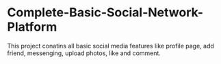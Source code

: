 # Complete-Basic-Social-Network-Platform
This project conatins all basic social media features like profile page, add friend, messenging, upload photos, like and comment.
